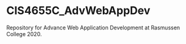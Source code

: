 # CIS4655C_AdvWebAppDev
Repository for Advance Web Application Development at Rasmussen College 2020. 
